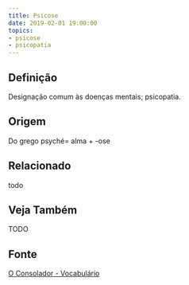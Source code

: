 ```yaml
---
title: Psicose
date: 2019-02-01 19:00:00
topics:
- psicose
- psicopatia
---
```


## Definição
Designação comum às doenças mentais; psicopatia.

## Origem
Do grego psyché= alma + -ose

## Relacionado
todo

## Veja Também
TODO

## Fonte
[O Consolador - Vocabulário](http://www.oconsolador.com.br/linkfixo/vocabulario/principal.html)
